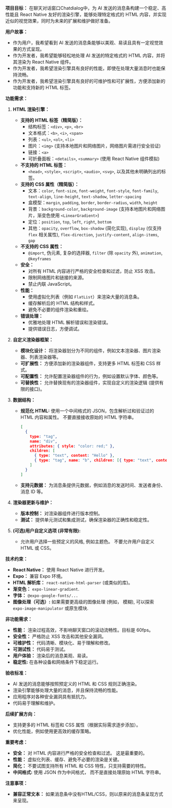 **项目目标：** 在聊天对话窗口Chatdialog中，为 AI 发送的消息条构建一个稳定、高性能且 React Native 友好的渲染引擎，能够处理特定格式的 HTML 内容，并实现近似的视觉效果，同时为未来的扩展和维护做好准备。

**用户故事：**

*   作为用户，我希望看到 AI 发送的消息条能够以美观、易读且具有一定视觉效果的方式呈现。
*   作为开发者，我希望能够轻松地处理 AI 发送的特定格式的 HTML 内容，并将其渲染为 React Native 组件。
*   作为开发者，我希望渲染引擎具有良好的性能，即使在处理大量消息时也能保持流畅。
*   作为开发者，我希望渲染引擎具有良好的可维护性和可扩展性，方便添加新的功能和支持新的 HTML 标签。

**功能需求：**

1.  **HTML 渲染引擎：**

    *   **支持的 HTML 标签（精简版）：**
        *   结构标签：`<div>`, `<p>`, `<br>`
        *   文本格式：`<b>`, `<i>`, `<span>`
        *   列表：`<ul>`, `<ol>`, `<li>`
        *   图片：`<img>` (支持本地图片和网络图片，网络图片需进行安全验证)
        *   链接：`<a>`
        *   可折叠面板：`<details>`, `<summary>` (使用 React Native 组件模拟)
    *   **不支持的 HTML 标签：**
        *   `<head>`, `<style>`, `<script>`, `<audio>`, `<svg>`, 以及其他未明确列出的标签。
    *   **支持的 CSS 属性（精简版）：**
        *   文本：`color`, `font-size`, `font-weight`, `font-style`, `font-family`, `text-align`, `line-height`, `text-shadow`, `letter-spacing`
        *   盒模型：`margin`, `padding`, `border`, `border-radius`, `width`, `height`
        *   背景：`background-color`, `background-image` (支持本地图片和网络图片，渐变色使用 `<LinearGradient>`)
        *   定位：`position`, `top`, `left`, `right`, `bottom`
        *   其他：`opacity`, `overflow`, `box-shadow` (简化实现), `display` (仅支持 `flex` 相关属性), `flex-direction`, `justify-content`, `align-items`, `gap`
    *   **不支持的 CSS 属性：**
        *   `@import`, 伪元素, 复杂的选择器, `filter` (除 `opacity` 外), `animation`, `@keyframes`
    *   **安全：**
        *   对所有 HTML 内容进行严格的安全检查和过滤，防止 XSS 攻击。
        *   限制网络图片和链接的来源。
        *   禁止内联 JavaScript。
    *   **性能：**
        *   使用虚拟化列表（例如 `FlatList`）来渲染大量的消息条。
        *   缓存解析后的 HTML 结构和样式。
        *   避免不必要的组件渲染和重绘。
    *   **错误处理：**
        *   优雅地处理 HTML 解析错误和渲染错误。
        *   提供错误日志，方便调试。

2.  **自定义渲染器框架：**

    *   **模块化设计：** 将渲染器划分为不同的组件，例如文本渲染器、图片渲染器、列表渲染器等。
    *   **可扩展性：** 方便添加新的渲染器组件，支持更多 HTML 标签和 CSS 样式。
    *   **可配置性：** 允许配置渲染器组件的行为，例如设置默认字体、颜色等。
    *   **可替换性：** 允许替换现有的渲染器组件，实现自定义的渲染逻辑 (提供有限的接口)。

3.  **数据结构：**

    *   **规范化 HTML:**  使用一个中间格式的 JSON，包含解析过和验证过的 HTML 内容和属性。 不要直接接收原始的 HTML 字符串。
        ```json
        [
          {
            type: "tag",
            name: "div",
            attributes: { style: "color: red;" },
            children: [
              { type: "text", content: "Hello" },
              { type: "tag", name: "b", children: [{ type: "text", content: "World" }] }
            ]
          }
        ]
        ```
    *   **支持元数据：** 为消息条提供元数据，例如消息的发送时间、发送者身份、消息 ID 等。

4.  **渲染器更新与维护：**

    *   **版本控制：** 对渲染器组件进行版本控制。
    *   **测试：** 提供单元测试和集成测试，确保渲染器的正确性和稳定性。

5.  **(可选)用户自定义选项 (非常有限):**
    * 允许用户选择一些预定义的风格, 例如主题色。 不要允许用户自定义 HTML 或 CSS。

**技术约束：**

*   **React Native：** 使用 React Native 进行开发。
*   **Expo：** 兼容 Expo 环境。
*   **HTML 解析库：** `react-native-html-parser` (或类似的库)。
*   **渐变色：** `expo-linear-gradient`.
*   **字体：** `@expo-google-fonts/...`
*   **图像处理（可选）:** 如果需要更高级的图像处理 (例如， 模糊), 可以探索 `expo-image-manipulator` 或原生模块.

**非功能需求：**

*   **性能：** 渲染过程高效，不影响聊天窗口的滚动流畅性。目标是 60fps。
*   **安全性：** 严格防止 XSS 攻击和其他安全漏洞。
*   **可维护性：** 代码清晰、模块化、易于理解和修改。
*   **可测试性：** 代码易于测试。
*   **用户体验：** 渲染后的消息美观、易读。
*   **稳定性:**  在各种设备和网络条件下稳定运行。

**验收标准：**

*   AI 发送的消息能够按照预定义的 HTML 和 CSS 规则正确渲染。
*   渲染引擎能够处理大量的消息，并且保持流畅的性能。
*   应用程序对各种安全漏洞具有抵抗力。
*   代码易于理解和维护。

**后续扩展方向：**

*   支持更多的 HTML 标签和 CSS 属性（根据实际需求逐步添加）。
*   优化性能，例如使用更高效的缓存策略。

**重要考虑：**

*   **安全：**  对 HTML 内容进行严格的安全检查和过滤。 这是最重要的。
*   **性能：**  虚拟化列表、缓存、避免不必要的渲染是关键。
*   **简化：**  不要试图支持所有 HTML 和 CSS 特性，只支持需要的特性。
*   **中间格式:** 使用 JSON 作为中间格式， 而不是直接处理原始 HTML 字符串。

**注意事项：**

*   **兼容正常文本：** 如果消息条中没有HTML/CSS，则以原来的消息条呈现方式来呈现。